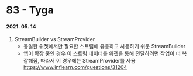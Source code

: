 83 - Tyga
========
#### 2021. 05. 14

1. StreamBuilder vs StreamProvider
    - 동일한 위젯에서만 필요한 스트림에 유용하고 사용하기 쉬운 StreamBuilder
    - 앱이 확장 중인 경우 이 스트림 데이터를 위젯을 통해 전달하려면 작업이 더 복잡해짐, 따라서 이 경우에는 StreamProvider를 사용
    <https://www.inflearn.com/questions/31204>
